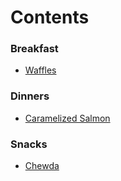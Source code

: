 # Contents

### Breakfast

- [Waffles](./waffles.md)

### Dinners

- [Caramelized Salmon](./caramelized_salmon.md)

### Snacks

- [Chewda](./chewda.md)
